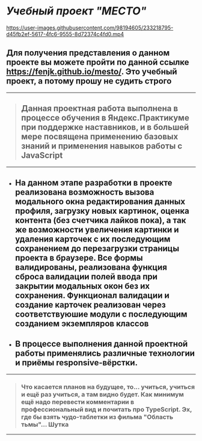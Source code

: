 # **_Учебный проект "МЕСТО"_**

https://user-images.githubusercontent.com/98194605/233218795-d45fb2ef-5617-4fc6-9555-8d72374c4fd0.mp4

## Для получения представления о данном проекте вы можете пройти по данной ссылке https://fenjk.github.io/mesto/. Это учебный проект, а потому прошу не судить строго

___

> ## Данная проектная работа выполнена в процессе обучения в Яндекс.Практикуме при поддержке наставников, и в большей мере посвящена применению базовых знаний и применения навыков работы с JavaScript

___

+ ## **На данном этапе разработки в проекте реализована возможность вызова модального окна редактирования данных профиля, загрузку новых картинок, оценка контента (без счетчика лайков пока), а так же возможности увеличения картинки и удаления карточек с их последующим сохранением до перезагрузки страницы проекта в браузере. Все формы валидированы, реализована функция сброса валидации полей ввода при закрытии модальных окон без их сохранения. Функционал валидации и создание карточек реализован через соответствуюшие модули с последующим созданием экземпляров классов**

+ ## **В процессе выполнения данной проектной работы применялись различные технологии и приёмы responsive-вёрстки.**

___

> ### Что касается планов на будущее, то... учиться, учиться и ещё раз учиться, а там видно будет. Как минимум ещё надо перевести комментарии в профессиональный вид и почитать про TypeScript. Эх, где бы взять чудо-таблетки из фильма "Область тьмы"... Шутка

___
